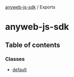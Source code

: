 [anyweb-js-sdk](../intro.md) / Exports

# anyweb-js-sdk

## Table of contents

### Classes

- [default](classes/default.md)
